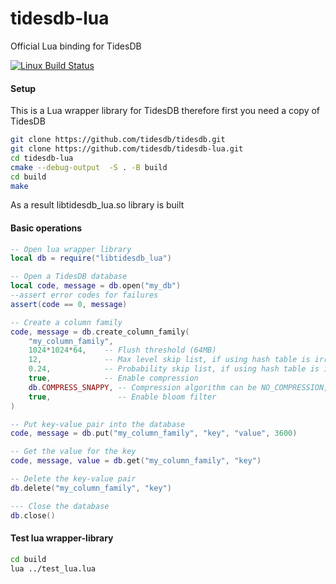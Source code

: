 # tidesdb-lua
Official Lua binding for TidesDB

[![Linux Build Status](https://github.com/tidesdb/tidesdb-lua/actions/workflows/build_and_test_lua.yml/badge.svg)](https://github.com/tidesdb/tidesdb-lua/actions/workflows/build_and_test_lua.yml)

#### Setup

This is a Lua wrapper library for TidesDB therefore first you need
a copy of TidesDB

```bash
git clone https://github.com/tidesdb/tidesdb.git
git clone https://github.com/tidesdb/tidesdb-lua.git
cd tidesdb-lua
cmake --debug-output  -S . -B build
cd build
make
```
As a result libtidesdb_lua.so library is built
#### Basic operations

```lua
-- Open lua wrapper library
local db = require("libtidesdb_lua")

-- Open a TidesDB database
local code, message = db.open("my_db")
--assert error codes for failures
assert(code == 0, message)

-- Create a column family
code, message = db.create_column_family(
    "my_column_family", 
    1024*1024*64,    -- Flush threshold (64MB)
    12,              -- Max level skip list, if using hash table is irrelevant
    0.24,            -- Probability skip list, if using hash table is irrelevant
    true,            -- Enable compression
    db.COMPRESS_SNAPPY, -- Compression algorithm can be NO_COMPRESSION, COMPRESS_SNAPPY, COMPRESS_LZ4, COMPRESS_ZSTD
    true,               -- Enable bloom filter
)

-- Put key-value pair into the database
code, message = db.put("my_column_family", "key", "value", 3600)

-- Get the value for the key
code, message, value = db.get("my_column_family", "key")

-- Delete the key-value pair
db.delete("my_column_family", "key")

--- Close the database
db.close()
```

#### Test lua wrapper-library
```bash
cd build
lua ../test_lua.lua
```
